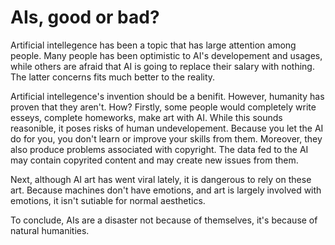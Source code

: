 # AIs, good or bad?

Artificial intellegence has been a topic that has large attention among people. Many people has been
optimistic to AI's developement and usages, while others are afraid that AI is going to replace
their salary with nothing. The latter concerns fits much better to the reality.

Artificial intellegence's invention should be a benifit. However, humanity has proven that they
aren't. How? Firstly, some people would completely write esseys, complete homeworks, make art with
AI. While this sounds reasonible, it poses risks of human undevelopement. Because you let the AI do
for you, you don't learn or improve your skills from them. Moreover, they also produce problems
associated with copyright. The data fed to the AI may contain copyrited content and may create new
issues from them.

Next, although AI art has went viral lately, it is dangerous to rely on these art. Because machines
don't have emotions, and art is largely involved with emotions, it isn't sutiable for normal
aesthetics.

To conclude, AIs are a disaster not because of themselves, it's because of natural humanities.
